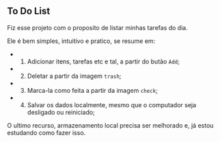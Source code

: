 
To Do List
-

Fiz esse projeto com o proposito de listar minhas tarefas do dia.

Ele é bem simples, intuitivo e pratico, se resume em:

- 1. Adicionar itens, tarefas etc e tal, a partir do butão ```Add```;
- 2. Deletar a partir da imagem ```trash```;
- 3. Marca-la como feita a partir da imagem ```check```;
- 4. Salvar os dados localmente, mesmo que o computador seja desligado ou reiniciado;
   
O ultimo recurso, armazenamento local precisa ser melhorado e, já estou estudando como fazer isso. 
